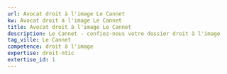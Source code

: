 ```yaml
---
url: Avocat droit à l'image Le Cannet
kw: Avocat droit à l'image Le Cannet
title: Avocat droit à l'image Le Cannet
description: Le Cannet - confiez-nous votre dossier droit à l'image
tag_ville: Le Cannet
competence: droit à l'image
expertise: droit-ntic
extertise_id: 1
---
```

